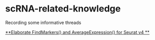 # scRNA-related-knowledge
Recording some informative threads


[**Elaborate FindMarkers() and AverageExpression() for Seurat v4 **](https://docs.conda.io/en/latest/miniconda.html)
